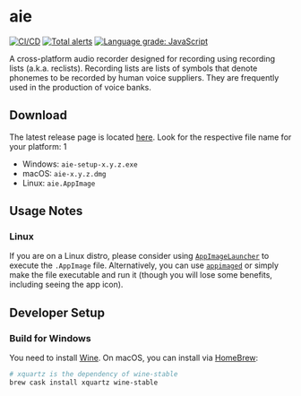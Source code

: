 # aie

[![CI/CD](https://github.com/team-aie/app/actions/workflows/cicd.yml/badge.svg)](https://github.com/team-aie/app/actions/workflows/cicd.yml)
[![Total alerts](https://img.shields.io/lgtm/alerts/g/team-aie/app.svg?logo=lgtm&logoWidth=18)](https://lgtm.com/projects/g/team-aie/app/alerts/)
[![Language grade: JavaScript](https://img.shields.io/lgtm/grade/javascript/g/team-aie/app.svg?logo=lgtm&logoWidth=18)](https://lgtm.com/projects/g/team-aie/app/context:javascript)

A cross-platform audio recorder designed for recording using recording lists (a.k.a. reclists). Recording lists are
lists of symbols that denote phonemes to be recorded by human voice suppliers. They are frequently used in the
production of voice banks.

## Download

The latest release page is located [here](https://github.com/team-aie/app/releases/latest). Look for the respective file
name for your platform: 1

- Windows: `aie-setup-x.y.z.exe`
- macOS: `aie-x.y.z.dmg`
- Linux: `aie.AppImage`

## Usage Notes

### Linux

If you are on a Linux distro, please consider using
[`AppImageLauncher`](https://github.com/TheAssassin/AppImageLauncher) to execute the `.AppImage` file. Alternatively,
you can use [`appimaged`](https://github.com/AppImage/appimaged) or simply make the file executable and run it (though
you will lose some benefits, including seeing the app icon).

## Developer Setup

### Build for Windows

You need to install [Wine](https://wiki.winehq.org/). On macOS, you can install via [HomeBrew](https://brew.sh/):

```bash
# xquartz is the dependency of wine-stable
brew cask install xquartz wine-stable
```
